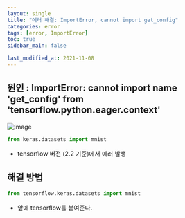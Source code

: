 ```yaml
---
layout: single
title: "에러 해결: ImportError, cannot import get_config"
categories: error
tags: [error, ImportError]
toc: true
sidebar_main: false

last_modified_at: 2021-11-08
---
```


## 원인 : ImportError: cannot import name 'get_config' from 'tensorflow.python.eager.context'

![image](https://user-images.githubusercontent.com/78655692/140678193-1d8873d5-a2f5-48e0-bd46-8c1b5a5c6545.png)

```python
from keras.datasets import mnist
```

- tensorflow 버전 (2.2 기준)에서 에러 발생

## 해결 방법 

```python
from tensorflow.keras.datasets import mnist
```

- 앞에 tensorflow를 붙여준다.